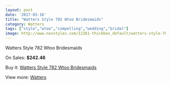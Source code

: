 ```yaml
---
layout: post
date: '2017-03-16'
title: "Watters Style 782 Wtoo Bridesmaids"
category: Watters
tags: ["style","wtoo","compelling","wedding","bridal"]
image: http://www.novstyles.com/12261-thickbox_default/watters-style-782-wtoo-bridesmaids.jpg
---
```

Watters Style 782 Wtoo Bridesmaids

On Sales: **$242.46**
<a href="https://www.novstyles.com/en/watters/8982-watters-style-782-wtoo-bridesmaids.html"><amp-img layout="responsive" width="600" height="600" src="//www.novstyles.com/12261-thickbox_default/watters-style-782-wtoo-bridesmaids.jpg" alt="Watters Style 782 Wtoo Bridesmaids 0" /></a>

Buy it: [Watters Style 782 Wtoo Bridesmaids](https://www.novstyles.com/en/watters/8982-watters-style-782-wtoo-bridesmaids.html "Watters Style 782 Wtoo Bridesmaids")

View more: [Watters](https://www.novstyles.com/en/55-watters "Watters")